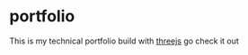 # portfolio

This is my technical portfolio build with [threejs](https://threejs.org/) go check it out
